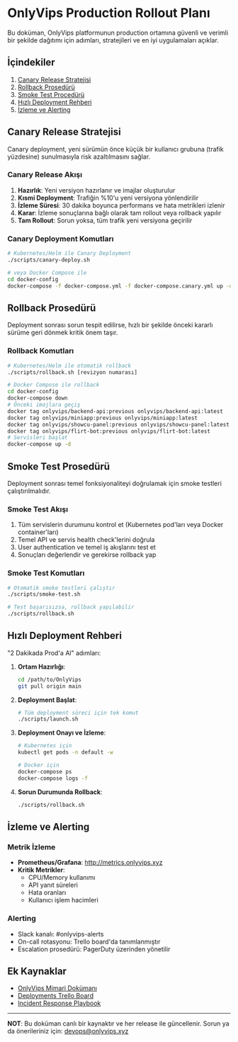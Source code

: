 # OnlyVips Production Rollout Planı

Bu doküman, OnlyVips platformunun production ortamına güvenli ve verimli bir şekilde dağıtımı için adımları, stratejileri ve en iyi uygulamaları açıklar.

## İçindekiler

1. [Canary Release Stratejisi](#canary-release-stratejisi)
2. [Rollback Prosedürü](#rollback-prosedürü)
3. [Smoke Test Procedürü](#smoke-test-prosedürü)
4. [Hızlı Deployment Rehberi](#hızlı-deployment-rehberi)
5. [İzleme ve Alerting](#i̇zleme-ve-alerting)

## Canary Release Stratejisi

Canary deployment, yeni sürümün önce küçük bir kullanıcı grubuna (trafik yüzdesine) sunulmasıyla risk azaltılmasını sağlar.

### Canary Release Akışı

1. **Hazırlık**: Yeni versiyon hazırlanır ve imajlar oluşturulur
2. **Kısmi Deployment**: Trafiğin %10'u yeni versiyona yönlendirilir
3. **İzleme Süresi**: 30 dakika boyunca performans ve hata metrikleri izlenir
4. **Karar**: İzleme sonuçlarına bağlı olarak tam rollout veya rollback yapılır
5. **Tam Rollout**: Sorun yoksa, tüm trafik yeni versiyona geçirilir

### Canary Deployment Komutları

```bash
# Kubernetes/Helm ile Canary Deployment
./scripts/canary-deploy.sh

# veya Docker Compose ile
cd docker-config
docker-compose -f docker-compose.yml -f docker-compose.canary.yml up -d
```

## Rollback Prosedürü

Deployment sonrası sorun tespit edilirse, hızlı bir şekilde önceki kararlı sürüme geri dönmek kritik önem taşır.

### Rollback Komutları

```bash
# Kubernetes/Helm ile otomatik rollback
./scripts/rollback.sh [revizyon numarası]

# Docker Compose ile rollback
cd docker-config
docker-compose down
# Önceki imajlara geçiş
docker tag onlyvips/backend-api:previous onlyvips/backend-api:latest
docker tag onlyvips/miniapp:previous onlyvips/miniapp:latest
docker tag onlyvips/showcu-panel:previous onlyvips/showcu-panel:latest
docker tag onlyvips/flirt-bot:previous onlyvips/flirt-bot:latest
# Servisleri başlat
docker-compose up -d
```

## Smoke Test Prosedürü

Deployment sonrası temel fonksiyonaliteyi doğrulamak için smoke testleri çalıştırılmalıdır.

### Smoke Test Akışı

1. Tüm servislerin durumunu kontrol et (Kubernetes pod'ları veya Docker container'ları)
2. Temel API ve servis health check'lerini doğrula
3. User authentication ve temel iş akışlarını test et
4. Sonuçları değerlendir ve gerekirse rollback yap

### Smoke Test Komutları

```bash
# Otomatik smoke testleri çalıştır
./scripts/smoke-test.sh

# Test başarısızsa, rollback yapılabilir
./scripts/rollback.sh
```

## Hızlı Deployment Rehberi

"2 Dakikada Prod'a Al" adımları:

1. **Ortam Hazırlığı**:
   ```bash
   cd /path/to/OnlyVips
   git pull origin main
   ```

2. **Deployment Başlat**:
   ```bash
   # Tüm deployment süreci için tek komut
   ./scripts/launch.sh
   ```

3. **Deployment Onayı ve İzleme**:
   ```bash
   # Kubernetes için
   kubectl get pods -n default -w
   
   # Docker için
   docker-compose ps
   docker-compose logs -f
   ```

4. **Sorun Durumunda Rollback**:
   ```bash
   ./scripts/rollback.sh
   ```

## İzleme ve Alerting

### Metrik İzleme

- **Prometheus/Grafana**: http://metrics.onlyvips.xyz
- **Kritik Metrikler**:
  - CPU/Memory kullanımı
  - API yanıt süreleri
  - Hata oranları
  - Kullanıcı işlem hacimleri

### Alerting

- Slack kanalı: #onlyvips-alerts
- On-call rotasyonu: Trello board'da tanımlanmıştır
- Escalation prosedürü: PagerDuty üzerinden yönetilir

## Ek Kaynaklar

- [OnlyVips Mimari Dokümanı](./README.md)
- [Deployments Trello Board](https://trello.com/onlyvips-deployments)
- [Incident Response Playbook](./SECURITY.md)

---

**NOT**: Bu doküman canlı bir kaynaktır ve her release ile güncellenir. Sorun ya da önerileriniz için: devops@onlyvips.xyz 